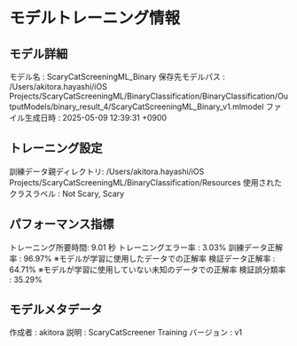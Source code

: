 # モデルトレーニング情報

## モデル詳細
モデル名           : ScaryCatScreeningML_Binary
保存先モデルパス   : /Users/akitora.hayashi/iOS Projects/ScaryCatScreeningML/BinaryClassification/BinaryClassification/OutputModels/binary_result_4/ScaryCatScreeningML_Binary_v1.mlmodel
ファイル生成日時   : 2025-05-09 12:39:31 +0900

## トレーニング設定
訓練データ親ディレクトリ: /Users/akitora.hayashi/iOS Projects/ScaryCatScreeningML/BinaryClassification/Resources
使用されたクラスラベル : Not Scary, Scary

## パフォーマンス指標
トレーニング所要時間: 9.01 秒
トレーニングエラー率 : 3.03%
訓練データ正解率 : 96.97% ※モデルが学習に使用したデータでの正解率
検証データ正解率 : 64.71% ※モデルが学習に使用していない未知のデータでの正解率
検証誤分類率       : 35.29%

## モデルメタデータ
作成者            : akitora
説明              : ScaryCatScreener Training
バージョン          : v1